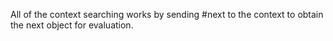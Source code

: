 All of the context searching works by sending #next to the context to obtain the next object for evaluation.